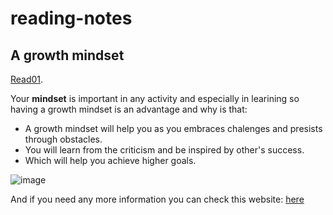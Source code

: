 # reading-notes
## A growth mindset
[Read01](https://momansi96.github.io/reading-notes/Read01). 

Your **mindset** is important in any activity and especially in learining so having a growth mindset is an advantage and why is that: 
- A growth mindset will help you as you embraces chalenges and presists through obstacles. 
- You will learn from the criticism and be inspired by other's success. 
- Which will help you achieve higher goals. 

![image](https://3kllhk1ibq34qk6sp3bhtox1-wpengine.netdna-ssl.com/wp-content/uploads/NewGrowthMindset2.png)

And if you need any more information you can check this website: [here](https://www.atlassian.com/blog/inside-atlassian/growth-mindset)
